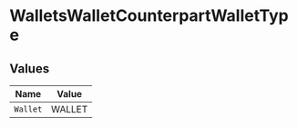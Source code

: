 # WalletsWalletCounterpartWalletType


## Values

| Name     | Value    |
| -------- | -------- |
| `Wallet` | WALLET   |